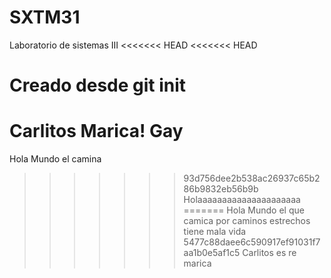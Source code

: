 # SXTM31
Laboratorio de sistemas III
<<<<<<< HEAD
<<<<<<< HEAD
# Creado desde git init
Carlitos Marica! Gay
=======
Hola Mundo el camina
>>>>>>> 93d756dee2b538ac26937c65b286b9832eb56b9b
Holaaaaaaaaaaaaaaaaaaaaa
=======
Hola Mundo el que camica por caminos estrechos
tiene mala vida
>>>>>>> 5477c88daee6c590917ef91031f7aa1b0e5af1c5
Carlitos es re marica
